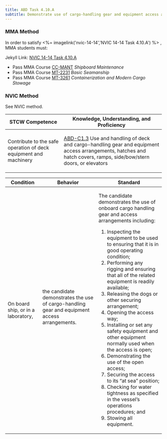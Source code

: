 ```yaml
---
title: ABD Task 4.10.A 
subtitle: Demonstrate use of cargo-handling gear and equipment access arrangements
---
```



### MMA Method

In order to satisfy <%= imagelink('nvic-14-14','NVIC 14-14  Task  4.10.A') %> , MMA students must:

Jekyll Link: [NVIC 14-14  Task  4.10.A](/stcw23/assets/images/nvic-14-14.pdf)

* Pass MMA Course  [CC-MANT](CC-MANT) *Shipboard Maintenance*
* Pass MMA Course  [MT-2231](MT-2231) *Basic Seamanship*
* Pass MMA Course  [MT-3261](MT-3261) *Containerization and Modern Cargo Stowage*


### NVIC Method

<a onclick="togglevisibility('nvic_methods')" >See NVIC method.</a>

<div id='nvic_methods' class='hide'>

<table>
<thead>
<tr>
<th class='forty'> STCW Competence </th>
<th class='sixty'> Knowledge, Understanding, and Proficiency </th>
</tr>
</thead>




<tbody>
<tr><td markdown='1'>

Contribute to the safe operation of deck equipment and machinery

</td><td markdown='1'>

[ABD-C1.3](../../tables/25.html#ABD-C1.3) Use and handling of deck and cargo-handling gear and equipment access arrangements, hatches and hatch covers, ramps, side/bow/stern doors, or elevators

</td></tr>


</tbody>
</table>


<table>
<thead>
<tr><th class='twenty'>  Condition </th><th class='twenty'> Behavior </th><th  class='sixty'>Standard </th></tr>
</thead>
<tbody >



<tr><td markdown='1'>

On board ship, or in a laboratory,

</td><td markdown='1'>

the candidate demonstrates the use of cargo-handling gear and equipment access arrangements.

<br>

<div class="tooltip">
<span class="tooltiptext">
</span>
</div>


</td><td markdown='1'>

The candidate demonstrates the use of onboard cargo handling gear and access arrangements including:

1. Inspecting the equipment to be used to ensuring that it is in good operating condition;
2. Performing any rigging and ensuring that all of the related equipment is readily available;
3. Releasing the dogs or other securing arrangement;
4. Opening the access way;
5. Installing or set any safety equipment and other equipment normally used when the access is open;
6. Demonstrating the use of the open access;
7. Securing the access to its “at sea” position;
8. Checking for water tightness as specified in the vessel’s operations procedures; and
9. Stowing all equipment. 

</td></tr>
</tbody>
</table>
</div>
